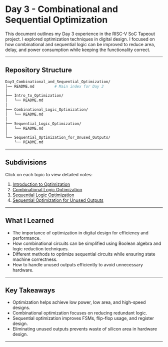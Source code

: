 # Day 3 - Combinational and Sequential Optimization

This document outlines my Day 3 experience in the RISC-V SoC Tapeout project. I explored optimization techniques in digital design. I focused on how combinational and sequential logic can be improved to reduce area, delay, and power consumption while keeping the functionality correct.

---

##  Repository Structure

```bash
Day3_Combinational_and_Sequential_Optimization/
│── README.md         # Main index for Day 3
│
├── Intro_to_Optimization/
│   └── README.md
│
├── Combinational_Logic_Optimization/
│   └── README.md
│
├── Sequential_Logic_Optimization/
│   └── README.md
│
└── Sequential_Optimization_for_Unused_Outputs/
    └── README.md
```

---

## Subdivisions

Click on each topic to view detailed notes:

1. [Introduction to Optimization](./Intro_to_Optimization/Readme.md)  
2. [Combinational Logic Optimization](./Combinational_Logic_Optimization/Readme.md)  
3. [Sequential Logic Optimization](./Sequential_Logic_Optimization/Readme.md)  
4. [Sequential Optimization for Unused Outputs](./Sequential_Optimization_for_Unused_Outputs/Readme.md)  

---

## What I Learned

- The importance of optimization in digital design for efficiency and performance.  
- How combinational circuits can be simplified using Boolean algebra and logic reduction techniques.  
- Different methods to optimize sequential circuits while ensuring state machine correctness.  
- How to handle unused outputs efficiently to avoid unnecessary hardware.  

---

## Key Takeaways

- Optimization helps achieve low power, low area, and high-speed designs.  
- Combinational optimization focuses on reducing redundant logic.  
- Sequential optimization improves FSMs, flip-flop usage, and register design.  
- Eliminating unused outputs prevents waste of silicon area in hardware design.  

---
